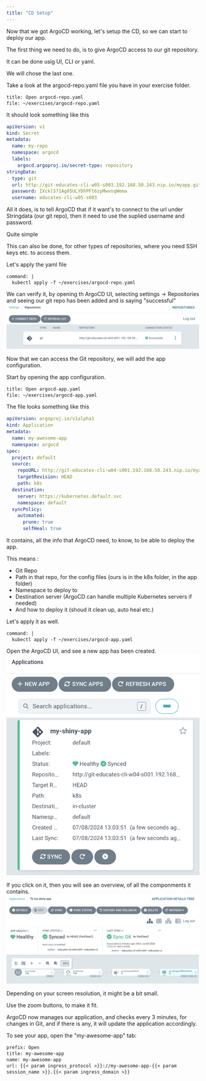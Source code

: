 ```yaml
---
title: "CD Setup"
---
```

Now that we got ArgoCD working, let's setup the CD, so we can start to deploy our app.

The first thing we need to do, is to give ArgoCD access to our git repository.

It can be done usig UI, CLI or yaml. 

We will chose the last one.

Take a look at the argocd-repo.yaml file you have in your exercise folder.

```editor:open-file
title: Open argocd-repo.yaml
file: ~/exercises/argocd-repo.yaml
```
It should look something like this

```yaml
apiVersion: v1
kind: Secret
metadata:
  name: my-repo
  namespace: argocd
  labels:
    argocd.argoproj.io/secret-type: repository
stringData:
  type: git
  url: http://git-educates-cli-w05-s003.192.168.50.243.nip.io/myapp.git
  password: IXcklS71Ag85ULYDhPFt6zpMwvnqWema
  username: educates-cli-w05-s003
```

All it does, is to tell ArgoCD that if it want's to connect to the url under Stringdata (our git repo), then it need to use the suplied username and password.

Quite simple

This can also be done, for other types of repositories, where you need SSH keys etc. to access them.

Let's apply the yaml file
```terminal:execute
command: |
  kubectl apply -f ~/exercises/argocd-repo.yaml
```

We can verify it, by opening th ArgoCD UI, selecting settings -> Repositories and seeing our git repo has been added and is saying "successful"
![git_repo](git_repo.png)


Now that we can access the Git repository, we will add the app configuration.

Start by opening the app configuration.

```editor:open-file
title: Open argocd-app.yaml
file: ~/exercises/argocd-app.yaml
```

The file looks something like this
```yaml
apiVersion: argoproj.io/v1alpha1
kind: Application
metadata:
  name: my-awesome-app
  namespace: argocd
spec:
  project: default
  source:
    repoURL: http://git-educates-cli-w04-s001.192.168.50.243.nip.io/myapp.git
    targetRevision: HEAD
    path: k8s
  destination:
    server: https://kubernetes.default.svc
    namespace: default
  syncPolicy:
    automated:
      prune: true
      selfHeal: true
```
It contains, all the info that ArgoCD need, to know, to be able to deploy the app.

This means :
- Git Repo
- Path in that repo, for the config files (ours is in the k8s folder, in the app folder)
- Namespace to deploy to
- Destination server (ArgoCD can handle multiple Kubernetes servers if needed)
- And how to deploy it (shoud it clean up, auto heal etc.)

Let's apply it as well.

```terminal:execute
command: |
  kubectl apply -f ~/exercises/argocd-app.yaml
```

Open the ArgoCD UI, and see a new app has been created.
![app](app.png)

If you click on it, then you will see an overview, of all the componments it contains.
![overview](overview.png)

Depending on your screen resolution, it might be a bit small.

Use the zoom buttons, to make it fit.

ArgoCD now manages our application, and checks every 3 minutes, for changes in Git, and if there is any, it will update the application accordingly.

To see your app, open the "my-awesome-app" tab:
```dashboard:reload-dashboard
prefix: Open
title: my-awesome-app
name: my-awesome-app
url: {{< param ingress_protocol >}}://my-awesome-app-{{< param session_name >}}.{{< param ingress_domain >}}
```